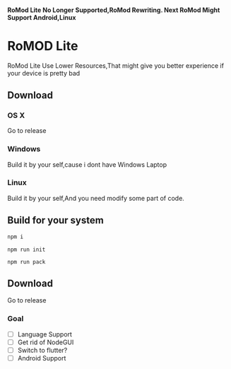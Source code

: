 #### RoMod Lite No Longer Supported,RoMod Rewriting. Next RoMod Might Support Android,Linux
# RoMOD Lite
RoMod Lite Use Lower Resources,That might give you better experience if your device is pretty bad
## Download
### OS X
Go to release
### Windows 
Build it by your self,cause i dont have Windows Laptop
### Linux
Build it by your self,And you need modify some part of code.


## Build for your system
```js
npm i
```
```
npm run init
```
```
npm run pack
```
## Download
Go to release

### Goal
- [ ] Language Support
- [ ] Get rid of NodeGUI
- [ ] Switch to flutter?
- [ ] Android Support
